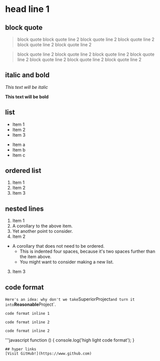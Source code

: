 # head line 1
## block quote

> block quote
> block quote line 2
> block quote line 2
> block quote line 2
> block quote line 2
> block quote line 2

> block quote line 2
> block quote line 2
> block quote line 2
> block quote line 2
> block quote line 2
> block quote line 2
> block quote line 2

## italic and bold

*This text will be italic*

**This text will be bold**


## list
* Item 1
* Item 2
* Item 3

- Item a
- Item b
- Item c

## ordered list

1. Item 1
2. Item 2
3. Item 3

## nested lines

1. Item 1
  1. A corollary to the above item.
  2. Yet another point to consider.
2. Item 2
  * A corollary that does not need to be ordered.
    * This is indented four spaces, because it's two spaces further than the item above.
    * You might want to consider making a new list.
3. Item 3

## code format
` Here's an idea: why don't we take `SuperiorProject` and turn it into `**Reasonable**Project`.

```
code format inline 1

code format inline 2

code format inline 2
```
'''javascript
function () {
    console.log('high light code format');
}
```
## hyper links
[Visit GitHub!](https://www.github.com)
